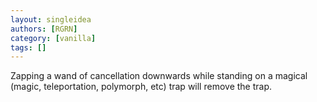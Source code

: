 ```yaml
---
layout: singleidea
authors: [RGRN]
category: [vanilla]
tags: []
---
```

Zapping a wand of cancellation downwards while standing on a magical (magic, teleportation, polymorph, etc) trap will remove the trap.
